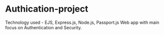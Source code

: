 # Authication-project
Technology used - EJS, Express.js, Node.js, Passport.js
Web app with main focus on Authentication and Security.
